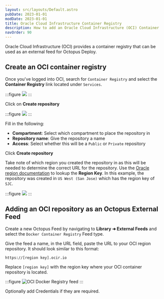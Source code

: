 ```yaml
---
layout: src/layouts/Default.astro
pubDate: 2023-01-01
modDate: 2023-01-01
title: Oracle Cloud Infrastructure Container Registry  
description: How to add an Oracle Cloud Infrastructure (OCI) Container Registry as an Octopus feed 
navOrder: 90
---
```


Oracle Cloud Infrastructure (OCI) provides a container registry that can be used as an external feed for Octopus Deploy.

## Create an OCI container registry
Once you've logged into OCI, search for `Container Registry` and select the **Container Registry** link located under `Services`.

:::figure
![](/docs/packaging-applications/package-repositories/guides/container-registries/images/oracle-cloud-infrastructure-container-registry-search.png)
:::

Click on **Create repository**

:::figure
![](/docs/packaging-applications/package-repositories/guides/container-registries/images/oracle-cloud-infrastructure-create-registry.png)
:::

Fill in the following:
- **Compartment**: Select which compartment to place the repository in
- **Repository name**: Give the repository a name
- **Access**: Select whether this will be a `Public` or `Private` repository

Click **Create repository**

Take note of which region you created the repository in as this will be needed to determine the correct URL for the repository.  Use the [Oracle region documentation](https://docs.oracle.com/en-us/iaas/Content/General/Concepts/regions.htm) to lookup the **Region Key**.  In this example, the repository was created in `US West (San Jose)` which has the region key of `SJC`.

:::figure
![](/docs/packaging-applications/package-repositories/guides/container-registries/images/oracle-cloud-infrastructure-region.png)
:::

## Adding an OCI repository as an Octopus External Feed
Create a new Octopus Feed by navigating to **Library ➜ External Feeds** and select the `Docker Container Registry` Feed type. 

Give the feed a name, in the URL field, paste the URL to your OCI region repository. It should look similar to this format:

`https://[region key].ocir.io`

Replace `[region key]` with the region key where your OCI container repository is located.

:::figure
![OCI Docker Registry feed](/docs/packaging-applications/package-repositories/guides/container-registries/images/oracle-cloud-infrastructure-external-feed.png)
:::

Optionally add Credentials if they are required. 
